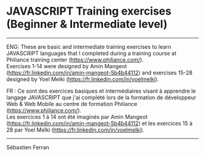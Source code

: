 # JAVASCRIPT Training exercises (Beginner & Intermediate level)
---------------------------------------------------------------------------------
ENG: These are basic and intermediate training exercises to learn JAVASCRIPT languages that I completed during a training course at Philiance training center (https://www.philiance.com/).  
Exercises 1-14 were designed by Amin Mangeot (https://fr.linkedin.com/in/amin-mangeot-5b4b44112) and exercises 15-28 designed by Yoel Melki (https://fr.linkedin.com/in/yoelmelki).

FR : Ce sont des exercices basiques et intermédiaires visant à apprendre le langage JAVASCRIPT que j'ai complété lors de la formation de développeur Web & Web Mobile au centre de formation Philiance (https://www.philiance.com/).  
Les exercices 1 à 14 ont été imaginés par Amin Mangeot (https://fr.linkedin.com/in/amin-mangeot-5b4b44112) et les exercices 15 à 28 par Yoel Melki (https://fr.linkedin.com/in/yoelmelki).

---------------------------------------------------------------------------------
Sébastien Ferran